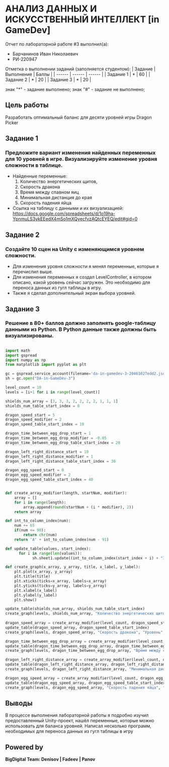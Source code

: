# АНАЛИЗ ДАННЫХ И ИСКУССТВЕННЫЙ ИНТЕЛЛЕКТ [in GameDev]
Отчет по лабораторной работе #3 выполнил(а):
- Барчанинов Иван Николаевич
- РИ-220947

Отметка о выполнении заданий (заполняется студентом):
| Задание | Выполнение | Баллы |
| ------ | ------ | ------ |
| Задание 1 | * | 60 |
| Задание 2 | * | 20 |
| Задание 3 | * | 20 |

знак "*" - задание выполнено; знак "#" - задание не выполнено;

## Цель работы
Разработать оптимальный баланс для десяти уровней игры Dragon Picker

## Задание 1
### Предложите вариант изменения найденных переменных для 10 уровней в игре. Визуализируйте изменение уровня сложности в таблице.
- Найденные переменные:
  1. Количество энергетических щитов,
  2. Скорость дракона
  3. Время между спавном яиц
  4. Минимальная дистанция до края
  5. Скорость падения яйца
- Ссылка на таблицу с данными и их визуализацией: https://docs.google.com/spreadsheets/d/1o19ha-YpnmuLS3ykEEedX4mSo1mXQyecfvzAQtcEYEQ/edit#gid=0

## Задание 2
### Создайте 10 сцен на Unity с изменяющимся уровнем сложности.
- Для изменения уровня сложности я менял переменные, которые я перечислил выше.
- Для изменения переменных я создал LevelController, в котором описано, какой уровень сейчас загружен. Это необходимо для переноса данных из гугл таблицы в игру.
- Также я сделал дополнительный экран выбора уровней.

## Задание 3
### Решение в 80+ баллов должно заполнять google-таблицу данными из Python. В Python данные также должны быть визуализированы.

```py

import math
import gspread
import numpy as np
from matplotlib import pyplot as plt 

gc = gspread.service_account(filename='da-in-gamedev-3-20461027edd2.json')
sh = gc.open("DA-in-GameDev-3")

level_count = 10
levels = [i+1 for i in range(level_count)]

shields_num_array = [3, 3, 3, 2, 2, 2, 2, 1, 1, 1]
shields_num_table_start_index = 0

dragon_speed_start = 5
dragon_speed_modifier = 2
dragon_speed_table_start_index = 10

dragon_time_between_egg_drop_start = 1
dragon_time_between_egg_drop_modifier = -0.05
dragon_time_between_egg_drop_table_start_index = 20

dragon_left_right_distance_start = 10
dragon_left_right_distance_modifier = 1
dragon_left_right_distance_table_start_index = 30

dragon_egg_speed_start = 0
dragon_egg_speed_modifier = 2
dragon_egg_speed_table_start_index = 40


def create_array_modifier(length, startNum, modifier):
    array = []
    for i in range(length):
        array.append(round(startNum + (i * modifier), 2))
    return array

def int_to_column_index(num):
    num += 65
    if(num <= 90):
        return chr(num)
    return 'A' + int_to_column_index(num - 91)

def update_table(values, start_index):
      for i in range(len(values)):
            sh.sheet1.update((int_to_column_index(start_index + i) + "3"), values[i])

def create_graph(x_array, y_array, title, x_label, y_label):
    plt.plot(x_array, y_array)  
    plt.title(title)
    plt.xticks(ticks=x_array, labels=x_array)
    plt.yticks(ticks=y_array, labels=y_array)
    plt.xlabel(x_label)
    plt.ylabel(y_label)
    plt.show()

update_table(shields_num_array, shields_num_table_start_index)
create_graph(levels, shields_num_array, "Количество энергетических щитов", "Уровень", "Количество")
            
dragon_speed_array = create_array_modifier(level_count, dragon_speed_start, dragon_speed_modifier)
update_table(dragon_speed_array, dragon_speed_table_start_index)
create_graph(levels, dragon_speed_array, "Скорость дракона", "Уровень", "Скорость")

dragon_time_between_egg_drop_array = create_array_modifier(level_count, dragon_time_between_egg_drop_start, dragon_time_between_egg_drop_modifier)
update_table(dragon_time_between_egg_drop_array, dragon_time_between_egg_drop_table_start_index)
create_graph(levels, dragon_time_between_egg_drop_array, "Время между спавном яиц", "Уровень", "Время")

dragon_left_right_distance_array = create_array_modifier(level_count, dragon_left_right_distance_start, dragon_left_right_distance_modifier)
update_table(dragon_left_right_distance_array, dragon_left_right_distance_table_start_index)
create_graph(levels, dragon_left_right_distance_array, "Минимальная дистанция до края", "Уровень", "Дистанция")

dragon_egg_speed_array = create_array_modifier(level_count, dragon_egg_speed_start, dragon_egg_speed_modifier)
update_table(dragon_egg_speed_array, dragon_egg_speed_table_start_index)
create_graph(levels, dragon_egg_speed_array, "Скорость падения яйца", "Уровень", "Скорость падения")

```

## Выводы

В процессе выполнения лабораторной работы я подробно изучил предоставленный Unity-проект, нашёл переменные, которые можно использовать для баланса уровней. Написал несколько программ, необходимых для переноса данных из гугл таблицы в игру

## Powered by

**BigDigital Team: Denisov | Fadeev | Panov**
